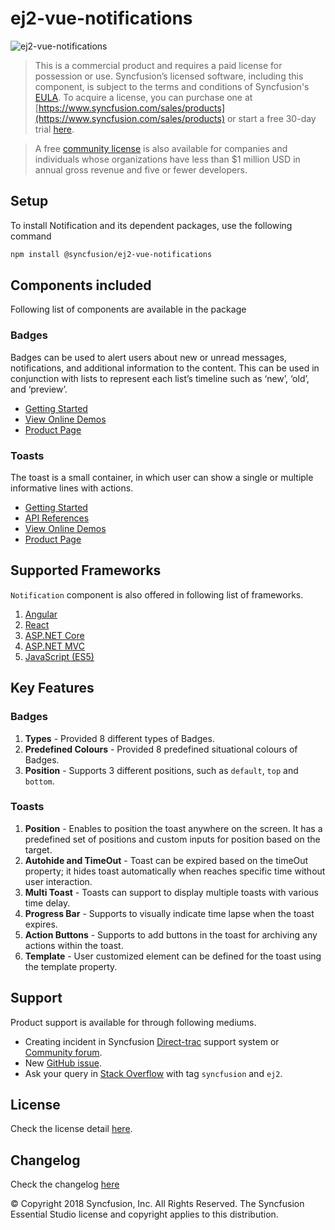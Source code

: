 # ej2-vue-notifications

![ej2-vue-notifications](https://ej2.syncfusion.com/products/images/notifications/readMe.gif)

> This is a commercial product and requires a paid license for possession or use. Syncfusion’s licensed software, including this component, is subject to the terms and conditions of Syncfusion's [EULA](https://www.syncfusion.com/eula/es/). To acquire a license, you can purchase one at [https://www.syncfusion.com/sales/products](https://www.syncfusion.com/sales/products) or start a free 30-day trial [here](https://www.syncfusion.com/account/manage-trials/start-trials).

> A free [community license](https://www.syncfusion.com/products/communitylicense) is also available for companies and individuals whose organizations have less than $1 million USD in annual gross revenue and five or fewer developers.

## Setup

To install Notification and its dependent packages, use the following command

```sh
npm install @syncfusion/ej2-vue-notifications
```

## Components included

Following list of components are available in the package

### Badges

Badges can be used to alert users about new or unread messages, notifications, and additional information to the content. This can be used in conjunction with lists to represent each list’s timeline such as ‘new’, ‘old’, and ‘preview’.

* [Getting Started](https://ej2.syncfusion.com/vue/documentation/badge/getting-started.html?utm_source=npm&utm_campaign=badge)
* [View Online Demos](https://ej2.syncfusion.com/vue/demos/?utm_source=npm&utm_campaign=badge#/material/badge/default)
* [Product Page](https://www.syncfusion.com/products/vue/badge)

### Toasts

The toast is a small container, in which user can show a single or multiple informative lines with actions.

* [Getting Started](https://ej2.syncfusion.com/vue/documentation/toast/getting-started.html?utm_source=npm&utm_campaign=toast)
* [API References](https://ej2.syncfusion.com/vue/documentation/toast/api-toastComponent.html?utm_source=npm&utm_campaign=toast)
* [View Online Demos](https://ej2.syncfusion.com/vue/demos/?utm_source=npm&utm_campaign=toast#/material/toast/default)
* [Product Page](https://www.syncfusion.com/products/vue/toast)

## Supported Frameworks

`Notification` component is also offered in following list of frameworks.

1. [Angular](https://www.npmjs.com/package/@syncfusion/ej2-ng-notifications?utm_source=npm&utm_campaign=notification)
2. [React](https://www.npmjs.com/package/@syncfusion/ej2-react-notifications?utm_source=npm&utm_campaign=notification)
3. [ASP.NET Core](https://www.syncfusion.com/products/aspnetcore/badge)
4. [ASP.NET MVC](https://www.syncfusion.com/products/aspnetmvc/badge)
5. [JavaScript (ES5)](https://www.syncfusion.com/products/javascript/badge)

## Key Features

### Badges

1. **Types** - Provided 8 different types of Badges.
2. **Predefined Colours** - Provided 8 predefined situational colours of Badges.
3. **Position** - Supports 3 different positions, such as `default`, `top` and `bottom`.

### Toasts

1. **Position** - Enables to position the toast anywhere on the screen. It has a predefined set of positions and custom inputs for position based on the target.
2. **Autohide and TimeOut** - Toast can be expired based on the timeOut property; it hides toast automatically when reaches specific time without user interaction.
3. **Multi Toast** - Toasts can support to display multiple toasts with various time delay.
4. **Progress Bar** - Supports to visually indicate time lapse when the toast expires.
5. **Action Buttons** - Supports to add buttons in the toast for archiving any actions within the toast.
5. **Template** - User customized element can be defined for the toast using the template property.

## Support

Product support is available for through following mediums.

* Creating incident in Syncfusion [Direct-trac](https://www.syncfusion.com/support/directtrac/incidents?utm_source=npm&utm_campaign=notification) support system or [Community forum](https://www.syncfusion.com/forums/essential-js2?utm_source=npm&utm_campaign=notification).
* New [GitHub issue](https://github.com/syncfusion/ej2-vue-notifications/issues/new).
* Ask your query in [Stack Overflow](https://stackoverflow.com/?utm_source=npm&utm_campaign=notification) with tag `syncfusion` and `ej2`.

## License

Check the license detail [here](https://github.com/syncfusion/ej2-vue-notifications/blob/master/license?utm_source=npm&utm_campaign=notification).

## Changelog

Check the changelog [here](https://github.com/syncfusion/ej2-vue-notifications/blob/master/CHANGELOG.md?utm_source=npm&utm_campaign=notification)

© Copyright 2018 Syncfusion, Inc. All Rights Reserved. The Syncfusion Essential Studio license and copyright applies to this distribution.
